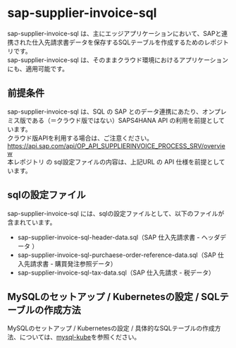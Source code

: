 # sap-supplier-invoice-sql  

sap-supplier-invoice-sql は、主にエッジアプリケーションにおいて、SAPと連携された仕入先請求書データを保存するSQLテーブルを作成するためのレポジトリです。  
sap-supplier-invoice-sql は、そのままクラウド環境におけるアプリケーションにも、適用可能です。  

## 前提条件  
sap-supplier-invoice-sql は、SQL の SAP とのデータ連携にあたり、オンプレミス版である（＝クラウド版ではない）SAPS4HANA API の利用を前提としています。  
クラウド版APIを利用する場合は、ご注意ください。  
https://api.sap.com/api/OP_API_SUPPLIERINVOICE_PROCESS_SRV/overview    
本レポジトリ の sql設定ファイルの内容は、上記URL の API 仕様を前提としています。    

## sqlの設定ファイル

sap-supplier-invoice-sql には、sqlの設定ファイルとして、以下のファイルが含まれています。  

* sap-supplier-invoice-sql-header-data.sql（SAP 仕入先請求書 - ヘッダデータ ）  
* sap-supplier-invoice-sql-purchaese-order-reference-data.sql（SAP 仕入先請求書 - 購買発注参照データ）  
* sap-supplier-invoice-sql-tax-data.sql（SAP 仕入先請求 - 税データ）  

## MySQLのセットアップ / Kubernetesの設定 / SQLテーブルの作成方法

MySQLのセットアップ / Kubernetesの設定 / 具体的なSQLテーブルの作成方法、については、[mysql-kube](https://github.com/latonaio/mysql-kube)を参照ください。
